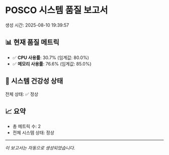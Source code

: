
# POSCO 시스템 품질 보고서
생성 시간: 2025-08-10 19:39:57

## 📊 현재 품질 메트릭
- ✅ **CPU 사용률**: 30.7% (임계값: 80.0%)
- ✅ **메모리 사용률**: 76.6% (임계값: 85.0%)

## 🏥 시스템 건강성 상태
전체 상태: ✅ 정상

## 📈 요약
- 총 메트릭 수: 2
- 전체 시스템 상태: 정상

---
*이 보고서는 자동으로 생성되었습니다.*
